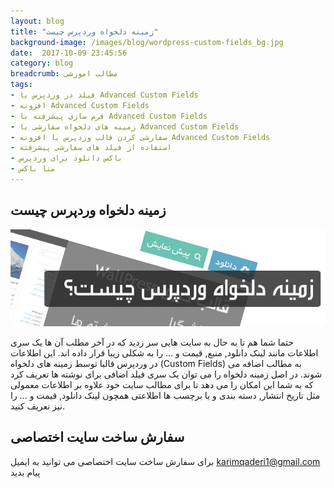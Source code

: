 ```yaml
---
layout: blog
title: "زمینه دلخواه وردپرس چیست"
background-image: /images/blog/wordpress-custom-fields_bg.jpg
date:  2017-10-09 23:45:56
category: blog
breadcrumb: مطالب اموزشی
tags:
- فیلد در وردپرس با Advanced Custom Fields
- افزونه Advanced Custom Fields
- فرم سازی پیشرفته با Advanced Custom Fields
- زمینه های دلخواه سفارشی با Advanced Custom Fields​
- سفارشی کردن قالب وردپرس با افزونه Advanced Custom Fields
- استفاده از فیلد های سفارشی پیشرفته
- باکس دانلود برای وردپرس
- متا باکس
---
```




##      زمینه دلخواه وردپرس چیست  
![زمینه دلخواه وردپرس چیست][1]

[1]: /images/blog/wordpress-custom-fields.jpg "زمینه دلخواه وردپرس چیست"

حتما شما هم تا به حال به سایت هایی سر زدید که در آخر مطلب آن ها یک سری اطلاعات مانند لینک دانلود, منبع, قیمت و … را به شکلی زیبا قرار داده اند. این اطلاعات در وردپرس قالبا توسط زمینه های دلخواه (Custom Fields) به مطالب اضافه می شوند. در اصل زمینه دلخواه را می توان یک سری فیلد اضافی برای نوشته ها تعریف کرد که به شما این امکان را می دهد تا برای مطالب سایت خود علاوه بر اطلاعات معمولی مثل تاریخ انتشار, دسته بندی و یا برچسب ها اطلاعتی همچون لینک دانلود, قیمت و … را نیز تعریف کنید.



## سفارش ساخت سایت اختصاصی 

برای سفارش ساخت سایت اختصاصی می توانید به ایمیل karimqaderi1@gmail.com پیام بدید


